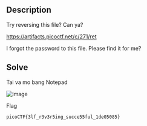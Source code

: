 ## Description

Try reversing this file? Can ya?

https://artifacts.picoctf.net/c/271/ret

I forgot the password to this file. Please find it for me?

## Solve

Tai va mo bang Notepad

![image](https://github.com/user-attachments/assets/f213d250-aced-49af-b3e8-4e6967cc0ba9)

Flag

`
picoCTF{3lf_r3v3r5ing_succe55ful_1de05085}
`


